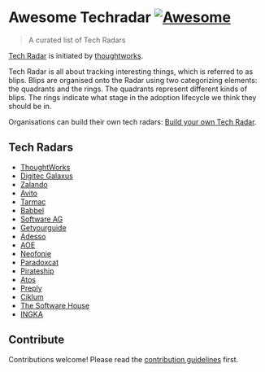 # Awesome Techradar [![Awesome](https://awesome.re/badge.svg)](https://awesome.re)

> A curated list of Tech Radars

[Tech Radar](https://www.thoughtworks.com/radar) is initiated by [thoughtworks](https://www.thoughtworks.com).

Tech Radar is all about tracking interesting things, which is referred to as blips. Blips are organised onto the Radar using two categorizing elements: the quadrants and the rings. The quadrants represent different kinds of blips. The rings indicate what stage in the adoption lifecycle we think they should be in.

Organisations can build their own tech radars: [Build your own Tech Radar](https://www.thoughtworks.com/radar/byor).


## Tech Radars

- [ThoughtWorks](https://www.thoughtworks.com/radar)
- [Digitec Galaxus](https://www.galaxus.ch/techradar/)
- [Zalando](https://opensource.zalando.com/tech-radar/)
- [Avito](https://techradar.avito.ru/)
- [Tarmac](https://www.tarmac.io/techradar)
- [Babbel](https://jobs.babbel.com/en/tech-radar/)
- [Software AG](https://techradar.softwareag.com/)
- [Getyourguide](https://techradar.getyourguide.com/)
- [Adesso](https://www.adesso.de/adesso/downloads/adesso-technologieradar.pdf)
- [AOE](https://www.aoe.com/techradar/index.html)
- [Neofonie](https://neofonie.github.io/tech-radar/)
- [Paradoxcat](https://paradoxcat.com/en/tech-radar-en/)
- [Pirateship](https://pirateship.tech/radar)
- [Atos](https://atos.net/en/lp/techradar)
- [Preply](https://tech-radar.preply.com/)
- [Ciklum](https://www.ciklum.com/technology-radar)
- [The Software House](https://tsh.io/technology-radar)
- [INGKA](https://techradar.ingka.com/)

## Contribute

Contributions welcome! Please read the [contribution guidelines](contributing.md) first.
